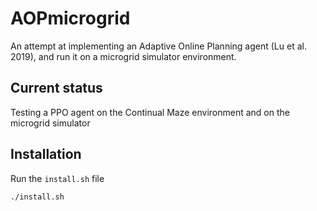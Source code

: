 # AOPmicrogrid
An attempt at implementing an Adaptive Online Planning agent (Lu et al. 2019), and run it on a microgrid simulator environment.

## Current status
Testing a PPO agent on the Continual Maze environment and on the microgrid simulator

## Installation
Run the `install.sh` file

``` ./install.sh ```

